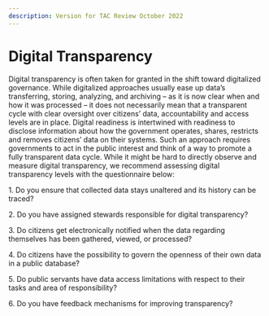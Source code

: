 ```yaml
---
description: Version for TAC Review October 2022
---
```


# Digital Transparency

Digital transparency is often taken for granted in the shift toward digitalized governance. While digitalized approaches usually ease up data’s transferring, storing, analyzing, and archiving – as it is now clear when and how it was processed – it does not necessarily mean that a transparent cycle with clear oversight over citizens’ data, accountability and access levels are in place. Digital readiness is intertwined with readiness to disclose information about how the government operates, shares, restricts and removes citizens’ data on their systems. Such an approach requires governments to act in the public interest and think of a way to promote a fully transparent data cycle. While it might be hard to directly observe and measure digital transparency, we recommend assessing digital transparency levels with the questionnaire below:

&#x20;

1\.     Do you ensure that collected data stays unaltered and its history can be traced?&#x20;

2\.     Do you have assigned stewards responsible for digital transparency?&#x20;

3\.     Do citizens get electronically notified when the data regarding themselves has been gathered, viewed, or processed?&#x20;

4\.     Do citizens have the possibility to govern the openness of their own data in a public database?&#x20;

5\.     Do public servants have data access limitations with respect to their tasks and area of responsibility?&#x20;

6\.     Do you have feedback mechanisms for improving transparency?&#x20;
